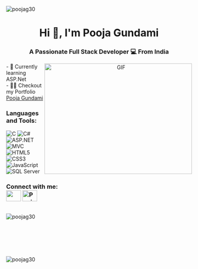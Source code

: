 

<p align="center">
  <p align="left"> <img src="https://komarev.com/ghpvc/?username=poojag30&label=Profile%20views&color=0e75b6&style=flat" alt="poojag30" /> </p>

<h1 align="center">Hi 👋, I'm Pooja Gundami</h1>
<h3 align="center">A Passionate <b>Full Stack Developer  💻 </b> From India</h3>
  <p align="center">
  <img align="right" height="300" width="400" alt="GIF" src="https://media.giphy.com/media/rsUGLKwgSvSxmq1VrZ/giphy.gif">
</p>
- 🌱 Currently learning ASP.Net
<br>
- 👨‍💻 Checkout my Portfolio <a href ="https://poojag30.github.io/Personal_Portfolio/">Pooja Gundami</a>
<h3 align="left">Languages and Tools:</h3>

<p align="left">
  <img src="https://img.shields.io/badge/c-%2300599C.svg?style=for-the-badge&logo=c&logoColor=white" alt="C" />
  <img src="https://img.shields.io/badge/c%23-%23239120.svg?style=for-the-badge&logo=csharp&logoColor=white" alt="C#" />
  <img src="https://img.shields.io/badge/asp.net-%235C2D91.svg?style=for-the-badge&logo=asp.net&logoColor=white" alt="ASP.NET" />
  <img src="https://img.shields.io/badge/mvc-%234CC621.svg?style=for-the-badge&logo=mvc&logoColor=white" alt="MVC" />
  <img src="https://img.shields.io/badge/html5-%23E34F26.svg?style=for-the-badge&logo=html5&logoColor=white" alt="HTML5" />
  <br>
  <img src="https://img.shields.io/badge/css3-%231572B6.svg?style=for-the-badge&logo=css3&logoColor=white" alt="CSS3" />
  
  <img src="https://img.shields.io/badge/javascript-%23323330.svg?style=for-the-badge&logo=javascript&logoColor=%23F7DF1E" alt="JavaScript" />
  <img src="https://img.shields.io/badge/sql%20server-%23CC2927.svg?style=for-the-badge&logo=microsoft%20sql%20server&logoColor=white" alt="SQL Server" />
</p>
<h3 align="left">Connect with me:  <br>
<a href = "mailto: poojagundami@gmail.com"><img align="center" src="https://simpleicons.org/icons/gmail.svg" height="30" width="40" /></a>
<a href="https://www.linkedin.com/in/pooja-gundami/" target="blank"><img align="center" src="https://cdn.jsdelivr.net/npm/simple-icons@3.0.1/icons/linkedin.svg" alt="Pooja" height="30" width="40" /></a> 
</h3>
<br>
<img align="left" src="https://github-readme-stats.vercel.app/api/top-langs?username=poojag30&show_icons=true&locale=en&layout=compact" alt="poojag30" /></p>
<br>
<br>
<br>
<br>
<br>
<br>
<img align="left" src="https://github-readme-streak-stats.herokuapp.com/?user=poojag30&" alt="poojag30" />
